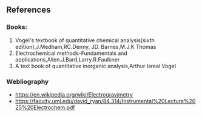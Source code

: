 ## References 

### Books:
 
1. Vogel's textbook of quantitative chemical analysis(sixth edition),J.Medham,RC.Denny, JD. Barnes,M.J.K Thomas
2. Electrochemical methods-Fundamentals and applications,Allen.J.Bard,Larry.R.Faulkner
3. A text book of quantitative inorganic analysis,Arthur Isreal Vogel

### Webliography
- https://en.wikipedia.org/wiki/Electrogravimetry
- https://faculty.uml.edu/david_ryan/84.314/Instrumental%20Lecture%2025%20Electrochem.pdf
